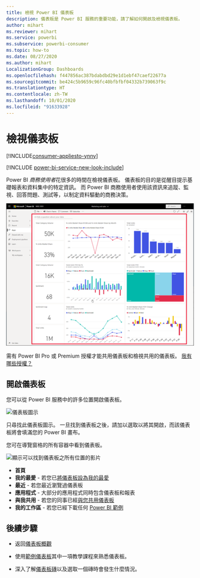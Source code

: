 ```yaml
---
title: 檢視 Power BI 儀表板
description: 儀表板是 Power BI 服務的重要功能，請了解如何開啟及檢視儀表板。
author: mihart
ms.reviewer: mihart
ms.service: powerbi
ms.subservice: powerbi-consumer
ms.topic: how-to
ms.date: 08/27/2020
ms.author: mihart
LocalizationGroup: Dashboards
ms.openlocfilehash: f447856ac387bdabdbd29e1d1ebf47caef22677a
ms.sourcegitcommit: be424c5b9659c96fc40bfbfbf04332b739063f9c
ms.translationtype: HT
ms.contentlocale: zh-TW
ms.lasthandoff: 10/01/2020
ms.locfileid: "91633928"
---
```

# <a name="view-a-dashboard"></a>檢視儀表板

[!INCLUDE[consumer-appliesto-ynny](../includes/consumer-appliesto-ynny.md)]

[!INCLUDE [power-bi-service-new-look-include](../includes/power-bi-service-new-look-include.md)]

Power BI *商務使用者*花很多的時間在檢視儀表板。 儀表板的目的是從醒目提示基礎報表和資料集中的特定資訊。 而 Power BI 商務使用者使用該資訊來追蹤、監視、回答問題、測試等，以制定資料驅動的商務決策。

![儀表板](media/end-user-dashboard-open/power-bi-new-dashboard.png)


需有 Power BI Pro 或 Premium 授權才能共用儀表板和檢視共用的儀表板。 [我有哪些授權？](end-user-license.md) 

## <a name="open-a-dashboard"></a>開啟儀表板

您可以從 Power BI 服務中的許多位置開啟儀表板。

![儀表板圖示](media/end-user-dashboard-open/power-bi-dashboard-icon.png)

只尋找此儀表板圖示。 一旦找到儀表板之後，請加以選取以將其開啟，而該儀表板將會填滿您的 Power BI 畫布。

您可在導覽窗格的所有容器中看到儀表板。 

![顯示可以找到儀表板之所有位置的影片](media/end-user-dashboard-open/power-bi-open-dashboards.gif)

- **首頁** 
- **我的最愛** - 若您已[將儀表板設為我的最愛](end-user-favorite.md)
- **最近** - 若您最近瀏覽過儀表板
- **應用程式** - 大部分的應用程式同時包含儀表板和報表
- **與我共用** - 若您的同事已經[與您共用儀表板](end-user-shared-with-me.md)
- **我的工作區** - 若您已經下載任何 [Power BI 範例](../create-reports/sample-datasets.md)



## <a name="next-steps"></a>後續步驟
* 返回[儀表板概觀](end-user-dashboards.md)

* 使用[範例儀表板](../create-reports/sample-tutorial-connect-to-the-samples.md)其中一項教學課程來熟悉儀表板。    
* 深入了解[儀表板磚](end-user-tiles.md)以及選取一個磚時會發生什麼情況。

